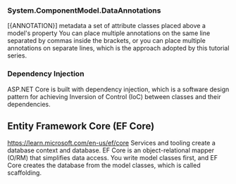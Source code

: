 
### System.ComponentModel.DataAnnotations
[{ANNOTATION}]
metadata 
a set of attribute classes placed above a model's property 
You can place multiple annotations on the same line separated by commas inside the brackets, or you can place multiple annotations on separate lines, which is the approach adopted by this tutorial series.

### Dependency Injection
ASP.NET Core is built with dependency injection, which is a software design pattern for achieving Inversion of Control (IoC) between classes and their dependencies.

## Entity Framework Core (EF Core) 
https://learn.microsoft.com/en-us/ef/core
Services and tooling create a database context and database. EF Core is an object-relational mapper (O/RM) that simplifies data access. You write model classes first, and EF Core creates the database from the model classes, which is called scaffolding.